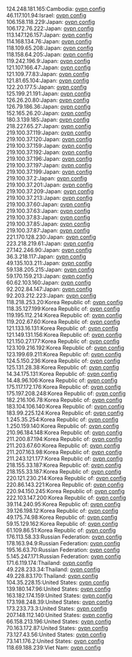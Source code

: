124.248.181.165:Cambodia: [ovpn config](vpn/124_248_181_165.ovpn)  
46.117.101.94:Israel: [ovpn config](vpn/46_117_101_94.ovpn)  
106.158.118.229:Japan: [ovpn config](vpn/106_158_118_229.ovpn)  
106.172.76.222:Japan: [ovpn config](vpn/106_172_76_222.ovpn)  
113.147.126.157:Japan: [ovpn config](vpn/113_147_126_157.ovpn)  
114.168.134.76:Japan: [ovpn config](vpn/114_168_134_76.ovpn)  
118.109.65.208:Japan: [ovpn config](vpn/118_109_65_208.ovpn)  
118.158.64.205:Japan: [ovpn config](vpn/118_158_64_205.ovpn)  
119.242.196.9:Japan: [ovpn config](vpn/119_242_196_9.ovpn)  
121.107.166.47:Japan: [ovpn config](vpn/121_107_166_47.ovpn)  
121.109.77.83:Japan: [ovpn config](vpn/121_109_77_83.ovpn)  
121.81.65.104:Japan: [ovpn config](vpn/121_81_65_104.ovpn)  
122.20.177.5:Japan: [ovpn config](vpn/122_20_177_5.ovpn)  
125.199.21.191:Japan: [ovpn config](vpn/125_199_21_191.ovpn)  
126.26.20.80:Japan: [ovpn config](vpn/126_26_20_80.ovpn)  
126.79.186.36:Japan: [ovpn config](vpn/126_79_186_36.ovpn)  
152.165.26.20:Japan: [ovpn config](vpn/152_165_26_20.ovpn)  
180.3.139.185:Japan: [ovpn config](vpn/180_3_139_185.ovpn)  
218.227.65.27:Japan: [ovpn config](vpn/218_227_65_27.ovpn)  
219.100.37.119:Japan: [ovpn config](vpn/219_100_37_119.ovpn)  
219.100.37.120:Japan: [ovpn config](vpn/219_100_37_120.ovpn)  
219.100.37.159:Japan: [ovpn config](vpn/219_100_37_159.ovpn)  
219.100.37.192:Japan: [ovpn config](vpn/219_100_37_192.ovpn)  
219.100.37.196:Japan: [ovpn config](vpn/219_100_37_196.ovpn)  
219.100.37.197:Japan: [ovpn config](vpn/219_100_37_197.ovpn)  
219.100.37.199:Japan: [ovpn config](vpn/219_100_37_199.ovpn)  
219.100.37.2:Japan: [ovpn config](vpn/219_100_37_2.ovpn)  
219.100.37.201:Japan: [ovpn config](vpn/219_100_37_201.ovpn)  
219.100.37.209:Japan: [ovpn config](vpn/219_100_37_209.ovpn)  
219.100.37.213:Japan: [ovpn config](vpn/219_100_37_213.ovpn)  
219.100.37.60:Japan: [ovpn config](vpn/219_100_37_60.ovpn)  
219.100.37.63:Japan: [ovpn config](vpn/219_100_37_63.ovpn)  
219.100.37.83:Japan: [ovpn config](vpn/219_100_37_83.ovpn)  
219.100.37.85:Japan: [ovpn config](vpn/219_100_37_85.ovpn)  
219.100.37.87:Japan: [ovpn config](vpn/219_100_37_87.ovpn)  
221.170.128.230:Japan: [ovpn config](vpn/221_170_128_230.ovpn)  
223.218.219.61:Japan: [ovpn config](vpn/223_218_219_61.ovpn)  
27.142.246.90:Japan: [ovpn config](vpn/27_142_246_90.ovpn)  
36.3.218.117:Japan: [ovpn config](vpn/36_3_218_117.ovpn)  
49.135.103.211:Japan: [ovpn config](vpn/49_135_103_211.ovpn)  
59.138.205.215:Japan: [ovpn config](vpn/59_138_205_215.ovpn)  
59.170.159.213:Japan: [ovpn config](vpn/59_170_159_213.ovpn)  
60.62.103.160:Japan: [ovpn config](vpn/60_62_103_160.ovpn)  
92.202.84.147:Japan: [ovpn config](vpn/92_202_84_147.ovpn)  
92.203.212.223:Japan: [ovpn config](vpn/92_203_212_223.ovpn)  
118.218.253.20:Korea Republic of: [ovpn config](vpn/118_218_253_20.ovpn)  
118.35.127.199:Korea Republic of: [ovpn config](vpn/118_35_127_199.ovpn)  
119.195.112.214:Korea Republic of: [ovpn config](vpn/119_195_112_214.ovpn)  
119.202.67.60:Korea Republic of: [ovpn config](vpn/119_202_67_60.ovpn)  
121.133.16.131:Korea Republic of: [ovpn config](vpn/121_133_16_131.ovpn)  
121.149.131.156:Korea Republic of: [ovpn config](vpn/121_149_131_156.ovpn)  
121.150.27.177:Korea Republic of: [ovpn config](vpn/121_150_27_177.ovpn)  
123.109.216.192:Korea Republic of: [ovpn config](vpn/123_109_216_192.ovpn)  
123.199.69.211:Korea Republic of: [ovpn config](vpn/123_199_69_211.ovpn)  
124.5.150.236:Korea Republic of: [ovpn config](vpn/124_5_150_236.ovpn)  
125.131.28.38:Korea Republic of: [ovpn config](vpn/125_131_28_38.ovpn)  
14.34.175.131:Korea Republic of: [ovpn config](vpn/14_34_175_131.ovpn)  
14.48.96.106:Korea Republic of: [ovpn config](vpn/14_48_96_106.ovpn)  
175.117.172.176:Korea Republic of: [ovpn config](vpn/175_117_172_176.ovpn)  
175.197.208.248:Korea Republic of: [ovpn config](vpn/175_197_208_248.ovpn)  
182.216.106.78:Korea Republic of: [ovpn config](vpn/182_216_106_78.ovpn)  
183.104.106.140:Korea Republic of: [ovpn config](vpn/183_104_106_140.ovpn)  
183.99.225.124:Korea Republic of: [ovpn config](vpn/183_99_225_124.ovpn)  
1.245.35.254:Korea Republic of: [ovpn config](vpn/1_245_35_254.ovpn)  
1.250.159.140:Korea Republic of: [ovpn config](vpn/1_250_159_140.ovpn)  
210.96.184.148:Korea Republic of: [ovpn config](vpn/210_96_184_148.ovpn)  
211.200.87.194:Korea Republic of: [ovpn config](vpn/211_200_87_194.ovpn)  
211.203.67.60:Korea Republic of: [ovpn config](vpn/211_203_67_60.ovpn)  
211.207.163.98:Korea Republic of: [ovpn config](vpn/211_207_163_98.ovpn)  
211.243.121.177:Korea Republic of: [ovpn config](vpn/211_243_121_177.ovpn)  
218.155.33.187:Korea Republic of: [ovpn config](vpn/218_155_33_187.ovpn)  
218.155.33.187:Korea Republic of: [ovpn config](vpn/218_155_33_187.ovpn)  
220.121.230.214:Korea Republic of: [ovpn config](vpn/220_121_230_214.ovpn)  
220.86.143.221:Korea Republic of: [ovpn config](vpn/220_86_143_221.ovpn)  
220.94.150.245:Korea Republic of: [ovpn config](vpn/220_94_150_245.ovpn)  
222.103.147.200:Korea Republic of: [ovpn config](vpn/222_103_147_200.ovpn)  
39.114.240.95:Korea Republic of: [ovpn config](vpn/39_114_240_95.ovpn)  
39.126.198.12:Korea Republic of: [ovpn config](vpn/39_126_198_12.ovpn)  
49.175.74.98:Korea Republic of: [ovpn config](vpn/49_175_74_98.ovpn)  
59.15.129.162:Korea Republic of: [ovpn config](vpn/59_15_129_162.ovpn)  
61.109.86.51:Korea Republic of: [ovpn config](vpn/61_109_86_51.ovpn)  
176.113.58.33:Russian Federation: [ovpn config](vpn/176_113_58_33.ovpn)  
178.163.94.9:Russian Federation: [ovpn config](vpn/178_163_94_9.ovpn)  
195.16.63.70:Russian Federation: [ovpn config](vpn/195_16_63_70.ovpn)  
5.145.247.171:Russian Federation: [ovpn config](vpn/5_145_247_171.ovpn)  
171.6.119.174:Thailand: [ovpn config](vpn/171_6_119_174.ovpn)  
49.228.233.34:Thailand: [ovpn config](vpn/49_228_233_34.ovpn)  
49.228.83.170:Thailand: [ovpn config](vpn/49_228_83_170.ovpn)  
104.35.228.15:United States: [ovpn config](vpn/104_35_228_15.ovpn)  
139.180.147.96:United States: [ovpn config](vpn/139_180_147_96.ovpn)  
163.182.174.159:United States: [ovpn config](vpn/163_182_174_159.ovpn)  
173.198.248.39:United States: [ovpn config](vpn/173_198_248_39.ovpn)  
173.233.73.3:United States: [ovpn config](vpn/173_233_73_3.ovpn)  
207.148.112.140:United States: [ovpn config](vpn/207_148_112_140.ovpn)  
66.158.213.196:United States: [ovpn config](vpn/66_158_213_196.ovpn)  
70.163.172.87:United States: [ovpn config](vpn/70_163_172_87.ovpn)  
73.127.43.56:United States: [ovpn config](vpn/73_127_43_56.ovpn)  
73.141.176.2:United States: [ovpn config](vpn/73_141_176_2.ovpn)  
118.69.188.239:Viet Nam: [ovpn config](vpn/118_69_188_239.ovpn)  
